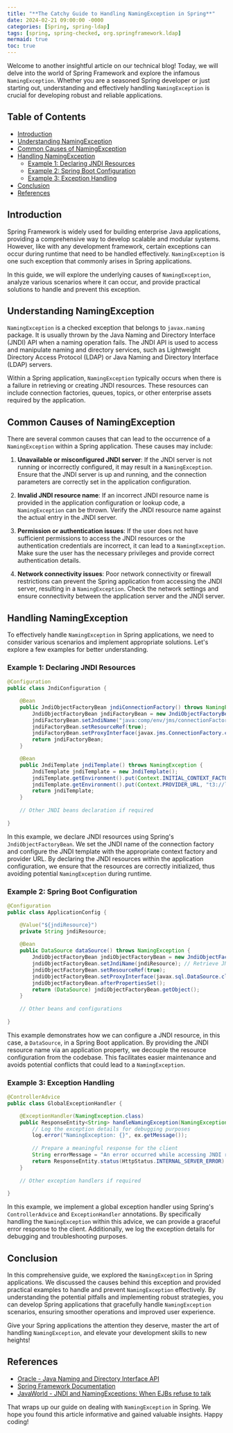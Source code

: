 ```yaml
---
title: "**The Catchy Guide to Handling NamingException in Spring**"
date: 2024-02-21 09:00:00 -0000
categories: [Spring, spring-ldap]
tags: [spring, spring-checked, org.springframework.ldap]
mermaid: true
toc: true
---
```



Welcome to another insightful article on our technical blog! Today, we will delve into the world of Spring Framework and explore the infamous `NamingException`. Whether you are a seasoned Spring developer or just starting out, understanding and effectively handling `NamingException` is crucial for developing robust and reliable applications.

## Table of Contents
- [Introduction](#introduction)
- [Understanding NamingException](#understanding-namingexception)
- [Common Causes of NamingException](#common-causes-of-namingexception)
- [Handling NamingException](#handling-namingexception)
    - [Example 1: Declaring JNDI Resources](#example-1-declaring-jndi-resources)
    - [Example 2: Spring Boot Configuration](#example-2-spring-boot-configuration)
    - [Example 3: Exception Handling](#example-3-exception-handling)
- [Conclusion](#conclusion)
- [References](#references)

## Introduction

Spring Framework is widely used for building enterprise Java applications, providing a comprehensive way to develop scalable and modular systems. However, like with any development framework, certain exceptions can occur during runtime that need to be handled effectively. `NamingException` is one such exception that commonly arises in Spring applications.

In this guide, we will explore the underlying causes of `NamingException`, analyze various scenarios where it can occur, and provide practical solutions to handle and prevent this exception.

## Understanding NamingException

`NamingException` is a checked exception that belongs to `javax.naming` package. It is usually thrown by the Java Naming and Directory Interface (JNDI) API when a naming operation fails. The JNDI API is used to access and manipulate naming and directory services, such as Lightweight Directory Access Protocol (LDAP) or Java Naming and Directory Interface (LDAP) servers.

Within a Spring application, `NamingException` typically occurs when there is a failure in retrieving or creating JNDI resources. These resources can include connection factories, queues, topics, or other enterprise assets required by the application.

## Common Causes of NamingException

There are several common causes that can lead to the occurrence of a `NamingException` within a Spring application. These causes may include:

1. **Unavailable or misconfigured JNDI server**: If the JNDI server is not running or incorrectly configured, it may result in a `NamingException`. Ensure that the JNDI server is up and running, and the connection parameters are correctly set in the application configuration.

2. **Invalid JNDI resource name**: If an incorrect JNDI resource name is provided in the application configuration or lookup code, a `NamingException` can be thrown. Verify the JNDI resource name against the actual entry in the JNDI server.

3. **Permission or authentication issues**: If the user does not have sufficient permissions to access the JNDI resources or the authentication credentials are incorrect, it can lead to a `NamingException`. Make sure the user has the necessary privileges and provide correct authentication details.

4. **Network connectivity issues**: Poor network connectivity or firewall restrictions can prevent the Spring application from accessing the JNDI server, resulting in a `NamingException`. Check the network settings and ensure connectivity between the application server and the JNDI server.

## Handling NamingException

To effectively handle `NamingException` in Spring applications, we need to consider various scenarios and implement appropriate solutions. Let's explore a few examples for better understanding.

### Example 1: Declaring JNDI Resources

```java
@Configuration
public class JndiConfiguration {

    @Bean
    public JndiObjectFactoryBean jndiConnectionFactory() throws NamingException {
        JndiObjectFactoryBean jndiFactoryBean = new JndiObjectFactoryBean();
        jndiFactoryBean.setJndiName("java:comp/env/jms/connectionFactory");
        jndiFactoryBean.setResourceRef(true);
        jndiFactoryBean.setProxyInterface(javax.jms.ConnectionFactory.class);
        return jndiFactoryBean;
    }

    @Bean
    public JndiTemplate jndiTemplate() throws NamingException {
        JndiTemplate jndiTemplate = new JndiTemplate();
        jndiTemplate.getEnvironment().put(Context.INITIAL_CONTEXT_FACTORY, "weblogic.jndi.WLInitialContextFactory");
        jndiTemplate.getEnvironment().put(Context.PROVIDER_URL, "t3://localhost:7003");
        return jndiTemplate;
    }
    
    // Other JNDI beans declaration if required
    
}
```

In this example, we declare JNDI resources using Spring's `JndiObjectFactoryBean`. We set the JNDI name of the connection factory and configure the JNDI template with the appropriate context factory and provider URL. By declaring the JNDI resources within the application configuration, we ensure that the resources are correctly initialized, thus avoiding potential `NamingException` during runtime.

### Example 2: Spring Boot Configuration

```java
@Configuration
public class ApplicationConfig {

    @Value("${jndiResource}")
    private String jndiResource;
    
    @Bean
    public DataSource dataSource() throws NamingException {
        JndiObjectFactoryBean jndiObjectFactoryBean = new JndiObjectFactoryBean();
        jndiObjectFactoryBean.setJndiName(jndiResource); // Retrieve JNDI resource name from application properties
        jndiObjectFactoryBean.setResourceRef(true);
        jndiObjectFactoryBean.setProxyInterface(javax.sql.DataSource.class);
        jndiObjectFactoryBean.afterPropertiesSet();
        return (DataSource) jndiObjectFactoryBean.getObject();
    }
    
    // Other beans and configurations
    
}
```

This example demonstrates how we can configure a JNDI resource, in this case, a `DataSource`, in a Spring Boot application. By providing the JNDI resource name via an application property, we decouple the resource configuration from the codebase. This facilitates easier maintenance and avoids potential conflicts that could lead to a `NamingException`.

### Example 3: Exception Handling

```java
@ControllerAdvice
public class GlobalExceptionHandler {

    @ExceptionHandler(NamingException.class)
    public ResponseEntity<String> handleNamingException(NamingException ex) {
        // Log the exception details for debugging purposes
        log.error("NamingException: {}", ex.getMessage());
        
        // Prepare a meaningful response for the client
        String errorMessage = "An error occurred while accessing JNDI resources. Please try again later.";
        return ResponseEntity.status(HttpStatus.INTERNAL_SERVER_ERROR).body(errorMessage);
    }
    
    // Other exception handlers if required
    
}
```

In this example, we implement a global exception handler using Spring's `ControllerAdvice` and `ExceptionHandler` annotations. By specifically handling the `NamingException` within this advice, we can provide a graceful error response to the client. Additionally, we log the exception details for debugging and troubleshooting purposes.

## Conclusion

In this comprehensive guide, we explored the `NamingException` in Spring applications. We discussed the causes behind this exception and provided practical examples to handle and prevent `NamingException` effectively. By understanding the potential pitfalls and implementing robust strategies, you can develop Spring applications that gracefully handle `NamingException` scenarios, ensuring smoother operations and improved user experience.

Give your Spring applications the attention they deserve, master the art of handling `NamingException`, and elevate your development skills to new heights!

## References

- [Oracle - Java Naming and Directory Interface API](https://docs.oracle.com/javase/jndi/)
- [Spring Framework Documentation](https://docs.spring.io/spring/docs/current/spring-framework-reference/)
- [JavaWorld - JNDI and NamingExceptions: When EJBs refuse to talk](https://www.javaworld.com/article/2073942/jndi-and-namingexceptionswhen-ejbs-refuse-to-talk.html)

That wraps up our guide on dealing with `NamingException` in Spring. We hope you found this article informative and gained valuable insights. Happy coding!